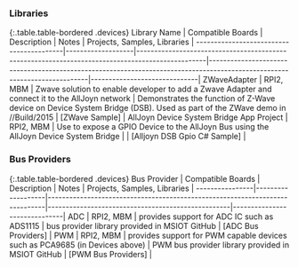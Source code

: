 ### Libraries <a name="Libraries"></a>

{:.table.table-bordered .devices}
Library Name                             | Compatible Boards | Description                                                                                     | Notes                                                                                                                    | Projects, Samples, Libraries |
-----------------------------------------|-------------------|-------------------------------------------------------------------------------------------------|--------------------------------------------------------------------------------------------------------------------------|------------------------------|
ZWaveAdapter                             | RPI2, MBM         | Zwave solution to enable developer to add a Zwave Adapter and connect it to the AllJoyn network | Demonstrates the function of Z-Wave device on Device System Bridge (DSB). Used as part of the ZWave demo in //Build/2015 | [ZWave Sample]               |
AllJoyn Device System Bridge App Project | RPI2, MBM         | Use to expose a GPIO Device to the AllJoyn Bus using the AllJoyn Device System Bridge           |                                                                                                                          | [Alljoyn DSB Gpio C# Sample] |

### Bus Providers <a name="BusProviders"></a>

{:.table.table-bordered .devices}
Bus Provider    | Compatible Boards | Description                                                                 | Notes                                             | Projects, Samples, Libraries |
----------------|-------------------|-----------------------------------------------------------------------------|---------------------------------------------------|------------------------------|
ADC             | RPI2, MBM         | provides support for ADC IC such as ADS1115                                 | bus provider library provided in MSIOT GitHub     | [ADC Bus Providers]          |
PWM             | RPI2, MBM         | provides support for PWM capable devices such as PCA9685 (in Devices above) | PWM bus provider library provided in MSIOT GitHub | [PWM Bus Providers]          |
